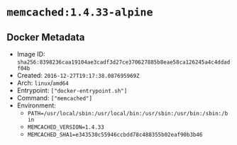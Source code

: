 # `memcached:1.4.33-alpine`

## Docker Metadata

- Image ID: `sha256:8398236caa19104ae3cadf3d27ce370627885b8eae58ca126245a4c4ddadf04b`
- Created: `2016-12-27T19:17:38.087695969Z`
- Arch: `linux`/`amd64`
- Entrypoint: `["docker-entrypoint.sh"]`
- Command: `["memcached"]`
- Environment:
  - `PATH=/usr/local/sbin:/usr/local/bin:/usr/sbin:/usr/bin:/sbin:/bin`
  - `MEMCACHED_VERSION=1.4.33`
  - `MEMCACHED_SHA1=e343530c55946ccbdd78c488355b02eaf90b3b46`
